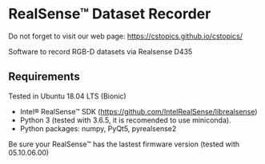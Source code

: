 # RealSense™ Dataset Recorder

Do not forget to visit our web page: https://cstopics.github.io/cstopics/

Software to record RGB-D datasets via Realsense D435

## Requirements

Tested in Ubuntu 18.04 LTS (Bionic)

* Intel® RealSense™ SDK (https://github.com/IntelRealSense/librealsense)
* Python 3 (tested with 3.6.5, it is recomended to use miniconda).
* Python packages: numpy, PyQt5, pyrealsense2

Be sure your RealSense™ has the lastest firmware version (tested with 05.10.06.00)

